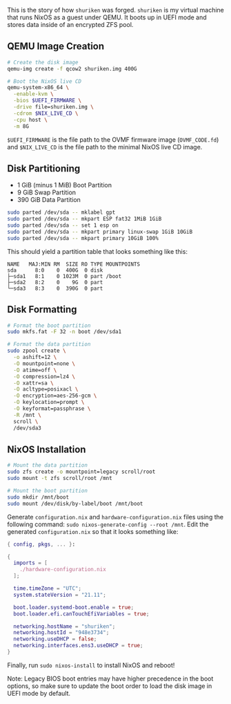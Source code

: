 This is the story of how `shuriken` was forged. `shuriken` is my virtual
machine that runs NixOS as a guest under QEMU. It boots up in UEFI mode and
stores data inside of an encrypted ZFS pool.

## QEMU Image Creation 

``` sh
# Create the disk image
qemu-img create -f qcow2 shuriken.img 400G

# Boot the NixOS live CD
qemu-system-x86_64 \
  -enable-kvm \
  -bios $UEFI_FIRMWARE \
  -drive file=shuriken.img \
  -cdrom $NIX_LIVE_CD \
  -cpu host \
  -m 8G
```

`$UEFI_FIRMWARE` is the file path to the OVMF firmware image (`OVMF_CODE.fd`)
and `$NIX_LIVE_CD` is the file path to the minimal NixOS live CD image. 

## Disk Partitioning

- 1 GiB (minus 1 MiB) Boot Partition
- 9 GiB Swap Partition
- 390 GiB Data Partition

``` sh
sudo parted /dev/sda -- mklabel gpt
sudo parted /dev/sda -- mkpart ESP fat32 1MiB 1GiB
sudo parted /dev/sda -- set 1 esp on
sudo parted /dev/sda -- mkpart primary linux-swap 1GiB 10GiB
sudo parted /dev/sda -- mkpart primary 10GiB 100%
```

This should yield a partition table that looks something like this:

```
NAME   MAJ:MIN RM  SIZE RO TYPE MOUNTPOINTS
sda      8:0    0  400G  0 disk 
├─sda1   8:1    0 1023M  0 part /boot
├─sda2   8:2    0    9G  0 part 
└─sda3   8:3    0  390G  0 part 
```

## Disk Formatting

``` sh
# Format the boot partition
sudo mkfs.fat -F 32 -n boot /dev/sda1

# Format the data partition
sudo zpool create \
  -o ashift=12 \
  -O mountpoint=none \
  -O atime=off \
  -O compression=lz4 \
  -O xattr=sa \
  -O acltype=posixacl \
  -O encryption=aes-256-gcm \
  -O keylocation=prompt \
  -O keyformat=passphrase \
  -R /mnt \
  scroll \
  /dev/sda3
```

## NixOS Installation

``` sh
# Mount the data partition
sudo zfs create -o mountpoint=legacy scroll/root
sudo mount -t zfs scroll/root /mnt

# Mount the boot partition
sudo mkdir /mnt/boot
sudo mount /dev/disk/by-label/boot /mnt/boot
```

Generate `configuration.nix` and `hardware-configuration.nix` files using the
following command: `sudo nixos-generate-config --root /mnt`. Edit the generated
`configuration.nix` so that it looks something like:

``` nix
{ config, pkgs, ... }:

{
  imports = [
    ./hardware-configuration.nix
  ];

  time.timeZone = "UTC";
  system.stateVersion = "21.11";

  boot.loader.systemd-boot.enable = true;
  boot.loader.efi.canTouchEfiVariables = true;

  networking.hostName = "shuriken";
  networking.hostId = "948e3734";
  networking.useDHCP = false;
  networking.interfaces.ens3.useDHCP = true;
}
```

Finally, run `sudo nixos-install` to install NixOS and reboot!

Note: Legacy BIOS boot entries may have higher precedence in the boot options,
so make sure to update the boot order to load the disk image in UEFI mode by
default.
